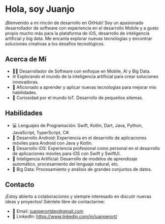 # Hola, soy Juanjo

¡Bienvenido a mi rincón de desarrollo en GitHub! Soy un apasionado desarrollador de software con experiencia en el desarrollo Mobile y a gusto propio mucho más para la plataforma de iOS, desarrollo de inteligencia artificial y big data. Me encanta explorar nuevas tecnologías y encontrar soluciones creativas a los desafíos tecnológicos.

## Acerca de Mí

- 👨‍💻 Desarrollador de Software con enfoque en Mobile, AI y Big Data.
- 🌐 Explorando el mundo de la inteligencia artificial para crear soluciones innovadoras.
- 🚀 Aficionado a aprender y aplicar nuevas tecnologías para mejorar mis habilidades.
- 🤖 Curiosidad por el mundo IoT. Desarrollo de pequeños sitemas.

## Habilidades

- 💻 Lenguajes de Programación: Swift, Kotlin, Dart, Java, Python, JavaScript, TyperScript, C#.
- 📱 Desarrollo Android: Experiencia en el desarrollo de aplicaciones móviles para Android con Java y Kotlin.
- 📱 Desarrollo iOS: Experiencia profesional como personal en el desarrollo de aplicaciones móviles para iOS con Swift y SwiftUI.
- 🤖 Inteligencia Artificial: Desarrollo de modelos de aprendizaje automático, procesamiento del lenguaje natural, etc.
- 💾 Big Data: Procesamiento y análisis de grandes conjuntos de datos.

## Contacto

¡Estoy abierto a colaboraciones y siempre interesado en discutir nuevas ideas y proyectos! Siéntete libre de contactarme:

- 📧 Email: juanperortdev@gmail.com
- 💼 LinkedIn: https://www.linkedin.com/in/juanperort/
